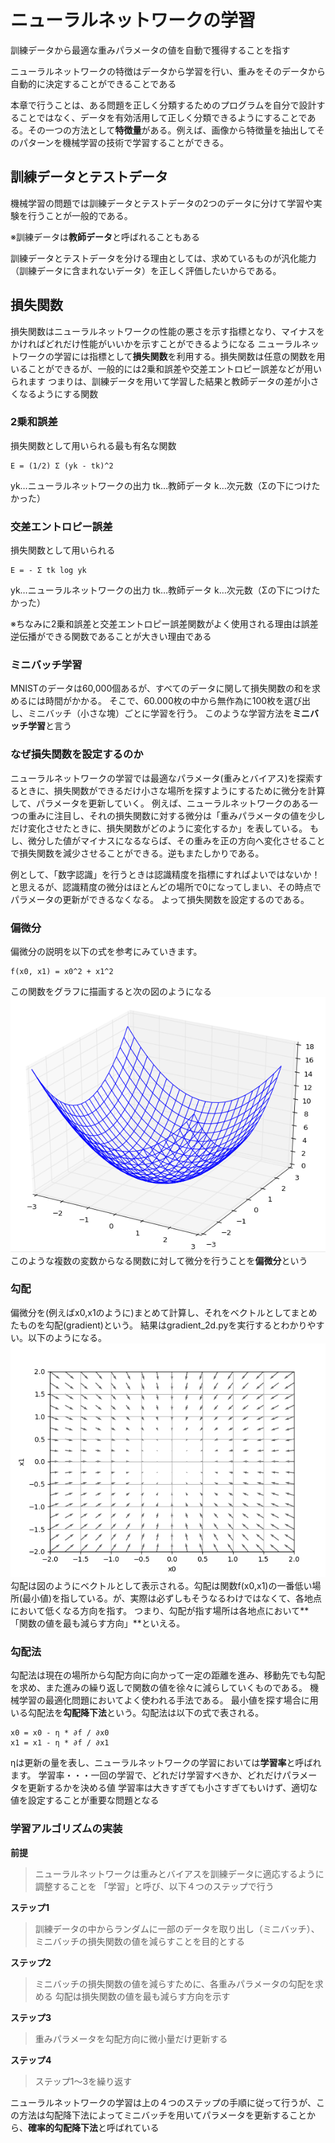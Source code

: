 # ニューラルネットワークの学習
訓練データから最適な重みパラメータの値を自動で獲得することを指す

ニューラルネットワークの特徴はデータから学習を行い、重みをそのデータから自動的に決定することができることである

本章で行うことは、ある問題を正しく分類するためのプログラムを自分で設計することではなく、データを有効活用して正しく分類できるようにすることである。その一つの方法として**特徴量**がある。例えば、画像から特徴量を抽出してそのパターンを機械学習の技術で学習することができる。

## 訓練データとテストデータ
機械学習の問題では訓練データとテストデータの2つのデータに分けて学習や実験を行うことが一般的である。

※訓練データは**教師データ**と呼ばれることもある

訓練データとテストデータを分ける理由としては、求めているものが汎化能力（訓練データに含まれないデータ）を正しく評価したいからである。

## 損失関数
損失関数はニューラルネットワークの性能の悪さを示す指標となり、マイナスをかければどれだけ性能がいいかを示すことができるようになる 
ニューラルネットワークの学習には指標として**損失関数**を利用する。損失関数は任意の関数を用いることができるが、一般的には2乗和誤差や交差エントロピー誤差などが用いられます 
つまりは、訓練データを用いて学習した結果と教師データの差が小さくなるようにする関数 

### 2乗和誤差
損失関数として用いられる最も有名な関数
```
E = (1/2) Σ (yk - tk)^2
```
yk…ニューラルネットワークの出力
tk…教師データ
k…次元数（Σの下につけたかった）

### 交差エントロピー誤差
損失関数として用いられる
```
E = - Σ tk log yk
```
yk…ニューラルネットワークの出力
tk…教師データ
k…次元数（Σの下につけたかった）

※ちなみに2乗和誤差と交差エントロピー誤差関数がよく使用される理由は誤差逆伝播ができる関数であることが大きい理由である

### ミニバッチ学習
MNISTのデータは60,000個あるが、すべてのデータに関して損失関数の和を求めるには時間がかかる。
そこで、60.000枚の中から無作為に100枚を選び出し、ミニバッチ（小さな塊）ごとに学習を行う。
このような学習方法を**ミニバッチ学習**と言う

### なぜ損失関数を設定するのか
ニューラルネットワークの学習では最適なパラメータ(重みとバイアス)を探索するときに、損失関数ができるだけ小さな場所を探すようにするために微分を計算して、パラメータを更新していく。
例えば、ニューラルネットワークのある一つの重みに注目し、それの損失関数に対する微分は「重みパラメータの値を少しだけ変化させたときに、損失関数がどのように変化するか」を表している。
もし、微分した値がマイナスになるならば、その重みを正の方向へ変化させることで損失関数を減少させることができる。逆もまたしかりである。

例として、「数字認識」を行うときは認識精度を指標にすればよいではないか！と思えるが、認識精度の微分はほとんどの場所で0になってしまい、その時点でパラメータの更新ができるなくなる。
よって損失関数を設定するのである。

### 偏微分
偏微分の説明を以下の式を参考にみていきます。
```
f(x0, x1) = x0^2 + x1^2
```
この関数をグラフに描画すると次の図のようになる
![2変数の3次元グラフ](../img/3dgraph.png "2変数の3次元グラフ")
このような複数の変数からなる関数に対して微分を行うことを**偏微分**という

### 勾配
偏微分を(例えばx0,x1のように)まとめて計算し、それをベクトルとしてまとめたものを勾配(gradient)という。
結果はgradient_2d.pyを実行するとわかりやすい。以下のようになる。
![勾配](../img/gradient_2.png "勾配のグラフ")
勾配は図のようにベクトルとして表示される。勾配は関数f(x0,x1)の一番低い場所(最小値)を指している。が、実際は必ずしもそうなるわけではなくて、各地点において低くなる方向を指す。
つまり、勾配が指す場所は各地点において**「関数の値を最も減らす方向」**といえる。

### 勾配法
勾配法は現在の場所から勾配方向に向かって一定の距離を進み、移動先でも勾配を求め、また進みの繰り返しで関数の値を徐々に減らしていくものである。
機械学習の最適化問題においてよく使われる手法である。
最小値を探す場合に用いる勾配法を**勾配降下法**という。勾配法は以下の式で表される。
```
x0 = x0 - η * ∂f / ∂x0
x1 = x1 - η * ∂f / ∂x1

```
ηは更新の量を表し、ニューラルネットワークの学習においては**学習率**と呼ばれます。
学習率・・・一回の学習で、どれだけ学習すべきか、どれだけパラメータを更新するかを決める値
学習率は大きすぎても小さすぎてもいけず、適切な値を設定することが重要な問題となる

### 学習アルゴリズムの実装
**前提**
> ニューラルネットワークは重みとバイアスを訓練データに適応するように調整することを
> 「学習」と呼び、以下４つのステップで行う

**ステップ1**
> 訓練データの中からランダムに一部のデータを取り出し（ミニバッチ）、
> ミニバッチの損失関数の値を減らすことを目的とする

**ステップ2**
> ミニバッチの損失関数の値を減らすために、各重みパラメータの勾配を求める
> 勾配は損失関数の値を最も減らす方向を示す

**ステップ3**
> 重みパラメータを勾配方向に微小量だけ更新する

**ステップ4**
> ステップ1〜3を繰り返す

ニューラルネットワークの学習は上の４つのステップの手順に従って行うが、この方法は勾配降下法によってミニバッチを用いてパラメータを更新することから、**確率的勾配降下法**と呼ばれている
